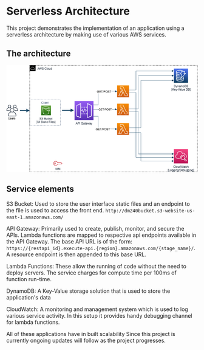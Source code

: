# Serverless Architecture

This project demonstrates the implementation of an application using a
serverless architecture by making use of various AWS services.

## The architecture
![Task manager application architecture](./aws_serverless.png)

## Service elements 
S3 Bucket: Used to store the user interface static files and an
endpoint to the file is used to access the front end.
`http://dm240bucket.s3-website-us-east-1.amazonaws.com/`

API Gateway: Primarily used to create, publish, monitor, and secure
the APIs. Lambda functions are mapped to respective api endpoints
available in the API Gateway. The base API URL is of the form:
`https://{restapi_id}.execute-api.{region}.amazonaws.com/{stage_name}/`. A
resource endpoint is then appended to this base URL.

Lambda Functions: These allow the running of code without the need to
deploy servers. The service charges for compute time per 100ms of
function run-time.

DynamoDB: A Key-Value storage solution that is used to store the
application's data

CloudWatch: A monitoring and management system which is used to log
various service activity. In this setup it provides handy debugging
channel for lambda functions.

All of these applications have in built scalability
Since this project is currently ongoing updates will follow as the
project progresses.
